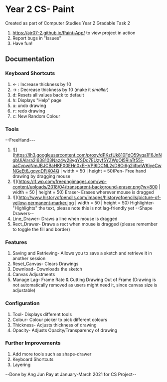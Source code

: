 # Year 2 CS- Paint 
Created as part of Computer Studies Year 2 Gradable Task 2
1. https://ajr07-2.github.io/Paint-App/ to view project in action
2. Report bugs in "Issues"
3. Have fun!

## Documentation

### Keyboard Shortcuts
1. &#8592; : Increase thickness by 10
2. &#8594; : Decrease thickness by 10 (make it *smaller*)
3. <kbd>d</kbd>: Resets all values back to default
4. <kbd>h</kbd>: Displays "Help" page
5. <kbd>u</kbd>: undo drawing 
6. <kbd>r</kbd>: redo drawing
7. <kbd>c</kbd>: New Random Colour

### Tools
--FreeHand---
1. ![](https://lh3.googleusercontent.com/proxy/dPKzfUk810FdO59vqa1F6JnNqbUiAlara2I638103Naz4w28ygYSDo7EUzyf5YZWgOI5RIaTt55i-aaCypwjNmJBJCBaHKFX0EHn0xEHVP9IDCNL2sD8Oi6g2iifbnWKiyeCwNGeEt6_gqvqDFjX04Q | width = 50 | height = 50)Pen- Free hand drawing by dragging mouse
2. ![](https://i1.wp.com/freepngimages.com/wp-content/uploads/2018/04/transparent-background-eraser.png?w=800 | width = 50 | height = 50) Eraser- Erases wherever mouse is dragged
3. ![](http://www.historyofpencils.com/images/historyofpencils/picture-of-yellow-permanent-marker.jpg | width = 50 | height = 50) Highlighter- "Highlights" the text, please note this is not lag-friendly yet
--Shape Drawers--
4. Line_Drawer- Draws a line when mouse is dragged
5. Rect_Drawer- Draws a rect when mouse is dragged (please remember to toggle the fill and border)

### Features
1. Saving and Retrieving- Allows you to save a sketch and retrieve it in another session
2. Reset_Canvas- Clears Drawings
3. Download- Downloads the sketch
5. Canvas Adjustments
6. Manage Lag- Frame Rate & Cutting Drawing Out of Frame (Drawing is not automatically removed as users might need it, since canvas size is adjustable)

### Configuration
1. Tool- Displays different tools
2. Colour- Colour picker to pick different colours
3. Thickness- Adjusts thickness of drawing
4. Opacity- Adjusts Opacity/Transparency of drawing

### Further Improvements
1. Add more tools such as shape-drawer
2. Keyboard Shortcuts
3. Layering

--Done by Ang Jun Ray at January-March 2021 for CS Project--